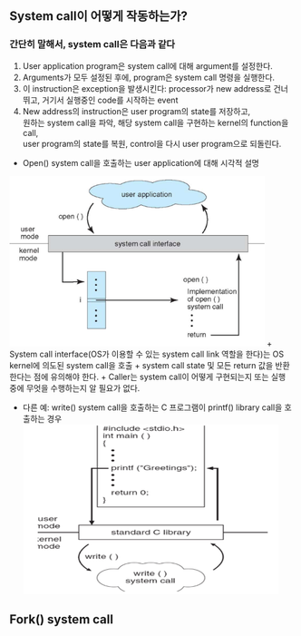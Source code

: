 ## System call이 어떻게 작동하는가?
### 간단히 말해서, system call은 다음과 같다
1. User application program은 system call에 대해 argument를 설정한다.
2. Arguments가 모두 설정된 후에, program은 system call 명령을 실행한다.
3. 이 instruction은 exception을 발생시킨다: processor가 new address로 건너뛰고, 거기서 실행중인 code를 시작하는 event
4. New address의 instruction은 user program의 state를 저장하고,   
원하는 system call을 파악, 해당 system call을 구현하는 kernel의 function을 call,   
user program의 state를 복원, control을 다시 user program으로 되돌린다.

* Open() system call을 호출하는 user application에 대해 시각적 설명
<img src="https://github.com/Jeongsiwook/OS/blob/master/image/Open()%20system%20call.png?raw=true" width="450px" height="300px" title="">
  + System call interface(OS가 이용할 수 있는 system call link 역할을 한다)는 OS kernel에 의도된 system call을 호출
  + system call state 및 모든 return 값을 반환한다는 점에 유의해야 한다.
  + Caller는 system call이 어떻게 구현되는지 또는 실행 중에 무엇을 수행하는지 알 필요가 없다.   
  
* 다른 예: write() system call을 호출하는 C 프로그램이 printf() library call을 호출하는 경우
  <img src="https://github.com/Jeongsiwook/OS/blob/master/image/write()%20system%20call.png?raw=true" width="450px" height="300px" title="">

## Fork() system call

